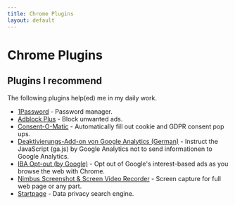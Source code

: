 ```yaml
---
title: Chrome Plugins
layout: default
---
```

# Chrome Plugins

## Plugins I recommend

The following plugins help(ed) me in my daily work.

* [1Password](https://1password.com/) - Password manager.
* [Adblock Plus](https://chrome.google.com/webstore/detail/adblock-plus-free-ad-bloc/cfhdojbkjhnklbpkdaibdccddilifddb) - Block unwanted ads.
* [Consent-O-Matic](https://chrome.google.com/webstore/detail/consent-o-matic/mdjildafknihdffpkfmmpnpoiajfjnjd) - Automatically fill out cookie and GDPR consent pop ups.
* [Deaktivierungs-Add-on von Google Analytics (German)](https://chrome.google.com/webstore/detail/google-analytics-opt-out/fllaojicojecljbmefodhfapmkghcbnh) - Instruct the JavaScript (ga.js) by Google Analytics not to send informationen to Google Analytics.
* [IBA Opt-out (by Google)](https://chrome.google.com/webstore/detail/iba-opt-out-by-google/gbiekjoijknlhijdjbaadobpkdhmoebb) - Opt out of Google's interest-based ads as you browse the web with Chrome.
* [Nimbus Screenshot & Screen Video Recorder](https://chrome.google.com/webstore/detail/nimbus-screenshot-screen/bpconcjcammlapcogcnnelfmaeghhagj?hl=en-US) - Screen capture for full web page or any part.
* [Startpage](https://chrome.google.com/webstore/detail/startpage-%E2%80%94-private-searc/fgmjlmbojbkmdpofahffgcpkhkngfpef) - Data privacy search engine.

